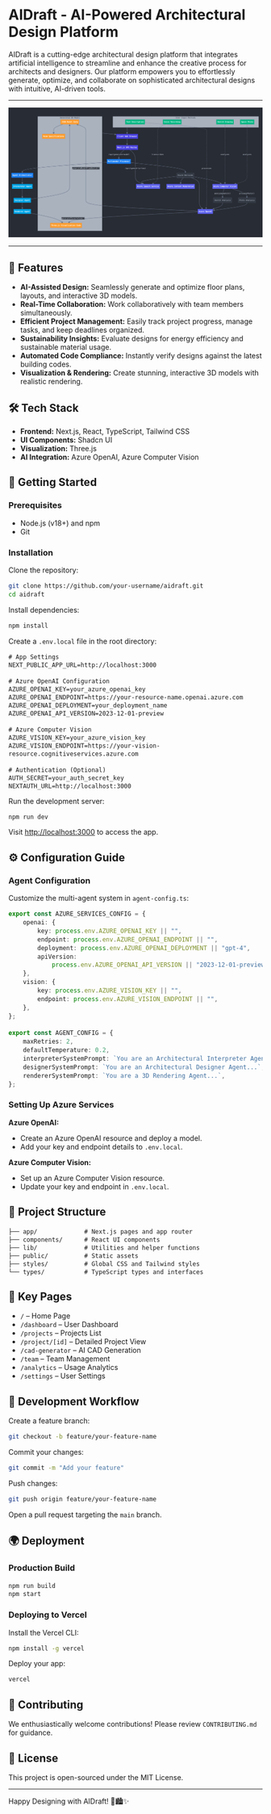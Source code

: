 # AIDraft - AI-Powered Architectural Design Platform

AIDraft is a cutting-edge architectural design platform that integrates artificial intelligence to streamline and enhance the creative process for architects and designers. Our platform empowers you to effortlessly generate, optimize, and collaborate on sophisticated architectural designs with intuitive, AI-driven tools.

---

![AIDraft Overview](/app_architecture.png)

---

## 🚀 Features

-   **AI-Assisted Design:** Seamlessly generate and optimize floor plans, layouts, and interactive 3D models.
-   **Real-Time Collaboration:** Work collaboratively with team members simultaneously.
-   **Efficient Project Management:** Easily track project progress, manage tasks, and keep deadlines organized.
-   **Sustainability Insights:** Evaluate designs for energy efficiency and sustainable material usage.
-   **Automated Code Compliance:** Instantly verify designs against the latest building codes.
-   **Visualization & Rendering:** Create stunning, interactive 3D models with realistic rendering.

## 🛠 Tech Stack

-   **Frontend:** Next.js, React, TypeScript, Tailwind CSS
-   **UI Components:** Shadcn UI
-   **Visualization:** Three.js
-   **AI Integration:** Azure OpenAI, Azure Computer Vision

## 🚦 Getting Started

### Prerequisites

-   Node.js (v18+) and npm
-   Git

### Installation

Clone the repository:

```bash
git clone https://github.com/your-username/aidraft.git
cd aidraft
```

Install dependencies:

```bash
npm install
```

Create a `.env.local` file in the root directory:

```env
# App Settings
NEXT_PUBLIC_APP_URL=http://localhost:3000

# Azure OpenAI Configuration
AZURE_OPENAI_KEY=your_azure_openai_key
AZURE_OPENAI_ENDPOINT=https://your-resource-name.openai.azure.com
AZURE_OPENAI_DEPLOYMENT=your_deployment_name
AZURE_OPENAI_API_VERSION=2023-12-01-preview

# Azure Computer Vision
AZURE_VISION_KEY=your_azure_vision_key
AZURE_VISION_ENDPOINT=https://your-vision-resource.cognitiveservices.azure.com

# Authentication (Optional)
AUTH_SECRET=your_auth_secret_key
NEXTAUTH_URL=http://localhost:3000
```

Run the development server:

```bash
npm run dev
```

Visit [http://localhost:3000](http://localhost:3000) to access the app.

## ⚙️ Configuration Guide

### Agent Configuration

Customize the multi-agent system in `agent-config.ts`:

```ts
export const AZURE_SERVICES_CONFIG = {
    openai: {
        key: process.env.AZURE_OPENAI_KEY || "",
        endpoint: process.env.AZURE_OPENAI_ENDPOINT || "",
        deployment: process.env.AZURE_OPENAI_DEPLOYMENT || "gpt-4",
        apiVersion:
            process.env.AZURE_OPENAI_API_VERSION || "2023-12-01-preview",
    },
    vision: {
        key: process.env.AZURE_VISION_KEY || "",
        endpoint: process.env.AZURE_VISION_ENDPOINT || "",
    },
};

export const AGENT_CONFIG = {
    maxRetries: 2,
    defaultTemperature: 0.2,
    interpreterSystemPrompt: `You are an Architectural Interpreter Agent...`,
    designerSystemPrompt: `You are an Architectural Designer Agent...`,
    rendererSystemPrompt: `You are a 3D Rendering Agent...`,
};
```

### Setting Up Azure Services

**Azure OpenAI:**

-   Create an Azure OpenAI resource and deploy a model.
-   Add your key and endpoint details to `.env.local`.

**Azure Computer Vision:**

-   Set up an Azure Computer Vision resource.
-   Update your key and endpoint in `.env.local`.

## 📂 Project Structure

```
├── app/             # Next.js pages and app router
├── components/      # React UI components
├── lib/             # Utilities and helper functions
├── public/          # Static assets
├── styles/          # Global CSS and Tailwind styles
└── types/           # TypeScript types and interfaces
```

## 📃 Key Pages

-   `/` – Home Page
-   `/dashboard` – User Dashboard
-   `/projects` – Projects List
-   `/project/[id]` – Detailed Project View
-   `/cad-generator` – AI CAD Generation
-   `/team` – Team Management
-   `/analytics` – Usage Analytics
-   `/settings` – User Settings

## 🌳 Development Workflow

Create a feature branch:

```bash
git checkout -b feature/your-feature-name
```

Commit your changes:

```bash
git commit -m "Add your feature"
```

Push changes:

```bash
git push origin feature/your-feature-name
```

Open a pull request targeting the `main` branch.

## 🌍 Deployment

### Production Build

```bash
npm run build
npm start
```

### Deploying to Vercel

Install the Vercel CLI:

```bash
npm install -g vercel
```

Deploy your app:

```bash
vercel
```

## 🤝 Contributing

We enthusiastically welcome contributions! Please review `CONTRIBUTING.md` for guidance.

## 📜 License

This project is open-sourced under the MIT License.

---

Happy Designing with AIDraft! 🚧🏙✨
